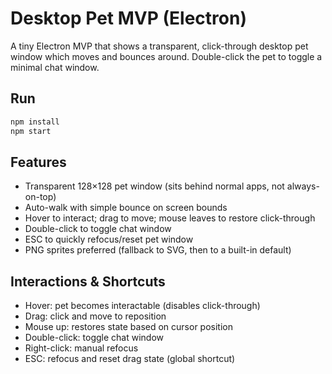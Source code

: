 # Desktop Pet MVP (Electron)

A tiny Electron MVP that shows a transparent, click-through desktop pet window which moves and bounces around. Double-click the pet to toggle a minimal chat window.

## Run

```sh
npm install
npm start
```

## Features

- Transparent 128×128 pet window (sits behind normal apps, not always-on-top)
- Auto-walk with simple bounce on screen bounds
- Hover to interact; drag to move; mouse leaves to restore click-through
- Double-click to toggle chat window
- ESC to quickly refocus/reset pet window
- PNG sprites preferred (fallback to SVG, then to a built-in default)

## Interactions & Shortcuts

- Hover: pet becomes interactable (disables click-through)
- Drag: click and move to reposition
- Mouse up: restores state based on cursor position
- Double-click: toggle chat window
- Right-click: manual refocus
- ESC: refocus and reset drag state (global shortcut)
